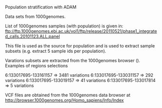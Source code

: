 
Population stratification with ADAM

Data sets from 1000genomes.

List of 1000genomes samples (with population) is given in:
ftp://ftp.1000genomes.ebi.ac.uk/vol1/ftp/release/20110521/phase1_integrated_calls.20101123.ALL.panel

This file is used as the source for population and is used to extract sample subsets (e.g. extract 5 sample ids per population).


Varations subsets are extracted from the 1000genomes browser (). 
Examples of regions selections

6:133017695-133161157 => 3481 variations
6:133017695-133031157 =>  292 variations
6:133017695-133019157 =>   41 variations
6:133017695-133017814 =>    5 variations

VCF files are obtained from the 1000genomes data browser at http://browser.1000genomes.org/Homo_sapiens/Info/Index